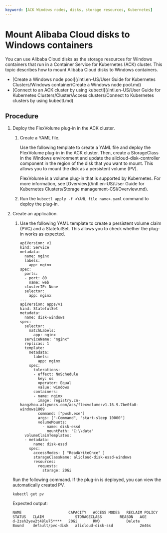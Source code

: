 ```yaml
---
keyword: [ACK Windows nodes, disks, storage resources, Kubernetes]
---
```


# Mount Alibaba Cloud disks to Windows containers

You can use Alibaba Cloud disks as the storage resources for Windows containers that run in a Container Service for Kubernetes \(ACK\) cluster. This topic describes how to mount Alibaba Cloud disks to Windows containers.

-   [Create a Windows node pool](/intl.en-US/User Guide for Kubernetes Clusters/Windows container/Create a Windows node pool.md)
-   [Connect to an ACK cluster by using kubectl](/intl.en-US/User Guide for Kubernetes Clusters/Cluster/Access clusters/Connect to Kubernetes clusters by using kubectl.md)

## Procedure

1.  Deploy the FlexVolume plug-in in the ACK cluster.

    1.  Create a YAML file.

        Use the following template to create a YAML file and deploy the FlexVolume plug-in in the ACK cluster. Then, create a StorageClass in the Windows environment and update the alicloud-disk-controller component in the region of the disk that you want to mount. This allows you to mount the disk as a persistent volume \(PV\).

        FlexVolume is a volume plug-in that is supported by Kubernetes. For more information, see [Overview](/intl.en-US/User Guide for Kubernetes Clusters/Storage management-CSI/Overview.md).



    2.  Run the `kubectl apply -f <YAML file name>.yaml` command to deploy the plug-in.

2.  Create an application.

    1.  Use the following YAML template to create a persistent volume claim \(PVC\) and a StatefulSet. This allows you to check whether the plug-in works as expected.

        ```
        apiVersion: v1
        kind: Service
        metadata:
          name: nginx
          labels:
            app: nginx
        spec:
          ports:
          - port: 80
            name: web
          clusterIP: None
          selector:
            app: nginx
        ---
        apiVersion: apps/v1
        kind: StatefulSet
        metadata:
          name: disk-windows
        spec:
          selector:
            matchLabels:
              app: nginx
          serviceName: "nginx"
          replicas: 1
          template:
            metadata:
              labels:
                app: nginx
            spec:
              tolerations:
              - effect: NoSchedule
                key: os
                operator: Equal
                value: windows
              containers:
              - name: nginx
                image: registry.cn-hangzhou.aliyuncs.com/acs/flexvolume:v1.16.9.7be0fa0-windows1809
                command: ["pwsh.exe"]
                args: ["-Command", "start-sleep 10000"]
                volumeMounts:
                  - name: disk-essd
                    mountPath: "C:\\data"
          volumeClaimTemplates:
          - metadata:
              name: disk-essd
            spec:
              accessModes: [ "ReadWriteOnce" ]
              storageClassName: alicloud-disk-essd-windows
              resources:
                requests:
                  storage: 20Gi
        ```

    Run the following command. If the plug-in is deployed, you can view the automatically created PV.

    ```
    kubectl get pv
    ```

    Expected output:

    ```
    NAME                     CAPACITY   ACCESS MODES   RECLAIM POLICY   STATUS   CLAIM              STORAGECLASS        REASON   AGE
    d-2zeh2yew2t48lu75****   20Gi       RWO            Delete           Bound    default/pvc-disk   alicloud-disk-ssd            2m46s
    ```


